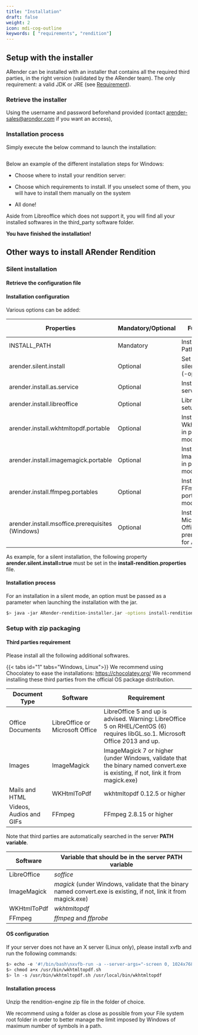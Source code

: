 ```yaml
---
title: "Installation"
draft: false
weight: 2
icon: mdi-cog-outline
keywords: [ "requirements", "rendition"]
---
```


## Setup with the installer

ARender can be installed with an installer that contains all the required third parties, in the right version (validated by the ARender team).
The only requirement: a valid JDK or JRE (see [Requirement](broken-link.md)).

### Retrieve the installer

Using the username and password beforehand provided (contact arender-sales@arondor.com if you want an access),

### Installation process

Simply execute the below command to launch the installation:

```bash
```

Below an example of the different installation steps for Windows: 

* Choose where to install your rendition server:


* Choose which requirements to install. If you unselect some of them, you will have to install them manually on the system


* All done! 

Aside from Libreoffice which does not support it, you will find all your installed softwares in the third_party software folder.


**You have finished the installation!**

## Other ways to install ARender Rendition

### Silent installation

#### Retrieve the configuration file


#### Installation configuration

Various options can be added:

| Properties                                      | Mandatory/Optional | Function                                           | Possible value |
| ------------------------------------------------| ------------------ | -------------------------------------------------- | -------------- |
| INSTALL_PATH                                    | Mandatory          | Installation Path                                  | Absolute path  |
| arender.silent.install                          | Optional           | Set to true on silent install (-options)           | True/false     |
| arender.install.as.service                      | Optional           | Install as service                                 | True/false     |
| arender.install.libreoffice                     | Optional           | Libreoffice setup                                  | True/false     |
| arender.install.wkhtmltopdf.portable            | Optional           | Install Wkhtmltopdf in portable mode               | True/false     |
| arender.install.imagemagick.portable            | Optional           | Install ImageMagick in portable mode               | True/false     |
| arender.install.ffmpeg.portables                | Optional           | Install FFmpeg in portable mode                    | True/false     |
| arender.install.msoffice.prerequisites (Windows)| Optional           | Install Microsoft Office prerequisites for ARender | True/false     |

As example, for a silent installation, the following property **arender.silent.install=true** must be set in the **install-rendition.properties** file.

#### Installation process

For an installation in a silent mode, an option must be passed as a parameter when launching the installation with the jar.
```bash
$> java -jar ARender-rendition-installer.jar -options install-rendition.properties
```

### Setup with zip packaging

#### Third parties requirement

Please install all the following additional softwares.

{{< tabs id="1" tabs="Windows, Linux">}}
We recommend using Chocolatey to ease the installations: <https://chocolatey.org/>
We recommend installing these third parties from the official OS package distribution.

| Document Type           | Software                        | Requirement                                                                                                                                                                       |
| ----------------------- | ------------------------------- | --------------------------------------------------------------------------------------------------------------------------------------------------------------------------------- |
| Office Documents        | LibreOffice or Microsoft Office | LibreOffice 5 and up is advised. Warning: LibreOffice 5 on RHEL/CentOS (6) requires libGL.so.1. Microsoft Office 2013 and up. |
| Images                  | ImageMagick                     | ImageMagick 7 or higher (under Windows, validate that the binary named convert.exe is existing, if not, link it from magick.exe)                                                  |
| Mails and HTML          | WKHtmlToPdf                     | wkhtmltopdf 0.12.5 or higher                                                                                                                                                      |
| Videos, Audios and GIFs | FFmpeg                          | FFmpeg 2.8.15 or higher                                                                                                                                                           |

Note that third parties are automatically searched in the server **PATH variable**.

| Software    | Variable that should be in the server PATH variable                                                               |
| ----------- | ----------------------------------------------------------------------------------------------------------------- |
| LibreOffice | *soffice*                                                                                                         |
| ImageMagick | *magick* (under Windows, validate that the binary named convert.exe is existing, if not, link it from magick.exe) |
| WKHtmlToPdf | *wkhtmltopdf*                                                                                                     |
| FFmpeg      | *ffmpeg* and *ffprobe*                                                                                            |

#### OS configuration

If your server does not have an X server (Linux only), please install xvfb and run the following commands:

```bash
$> echo -e '#!/bin/bash\nxvfb-run -a --server-args="-screen 0, 1024x768x24" /usr/bin/wkhtmltopdf -q $*' > /usr/bin/wkhtmltopdf.sh
$> chmod a+x /usr/bin/wkhtmltopdf.sh
$> ln -s /usr/bin/wkhtmltopdf.sh /usr/local/bin/wkhtmltopdf
```

#### Installation process

Unzip the rendition-engine zip file in the folder of choice.

We recommend using a folder as close as possible from your File system
root folder in order to better manage the limit imposed by Windows of
maximum number of symbols in a path.